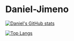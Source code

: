 # Daniel-Jimeno

[![Daniel's GitHub stats](https://github-readme-stats.vercel.app/api?username=jimenodaniel7)](https://github.com/anuraghazra/github-readme-stats)

[![Top Langs](https://github-readme-stats.vercel.app/api/top-langs/?username=jimenodaniel7)](https://github.com/anuraghazra/github-readme-stats)
